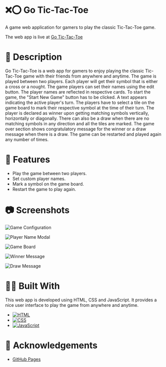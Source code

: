 # ❌⭕ Go Tic-Tac-Toe 

A game web application for gamers to play the classic Tic-Tac-Toe game.

The web app is live at [Go Tic-Tac-Toe](https://abhithere.github.io/go-tic-tac-toe/)

# 📃 Description

Go Tic-Tac-Toe is a web app for gamers to enjoy playing the classic Tic-Tac-Toe game with their friends from anywhere and anytime.
The game is played between two players. Each player will get their symbol that is either a cross or a nought.
The game players can set their names using the edit button. The player names are reflected in respective cards.
To start the game, the "Start New Game" button has to be clicked. A text appears indicating the active player's turn. The players have to select a tile on the game board to mark their respective symbol at the time of their turn.
The player is declared as winner upon getting matching symbols vertically, horizontally or diagonally. There can also be a draw when there are no matching symbols in any direction and all the tiles are marked.
The game over section shows congratulatory message for the winner or a draw message when there is a draw. The game can be restarted and played again any number of times.

# 🎯 Features

* Play the game between two players.
* Set custom player names.
* Mark a symbol on the game board.
* Restart the game to play again.

# 📷 Screenshots

![Game Configuration](https://user-images.githubusercontent.com/74660692/203707875-a7c3695a-c7db-4f9a-89fc-1f5d519437bb.png)


![Player Name Modal](https://user-images.githubusercontent.com/74660692/203707921-cca9f2a8-0e3f-4b99-8cbc-0858908216ca.png)


![Game Board](https://user-images.githubusercontent.com/74660692/203707962-01c83998-45ff-4ad2-b432-083e45db7fc7.png)


![Winner Message](https://user-images.githubusercontent.com/74660692/203707978-ecdb030c-8cb1-46bd-b115-750af43c28c9.png)


![Draw Message](https://user-images.githubusercontent.com/74660692/203708010-3e8f82da-9897-4884-a872-6679c9547a0c.png)

# 👨‍💻 Built With

This web app is developed using HTML, CSS and JavaScript. It provides a nice user interface to play the game from anywhere and anytime.

* [![HTML][html-shield]][html-url]
* [![CSS][css-shield]][css-url]
* [![JavaScript][javascript-shield]][javascript-url]

# 📝 Acknowledgements

* [GitHub Pages](https://pages.github.com)

<!-- REFERENCE VARIABLES -->
[html-shield]: https://img.shields.io/badge/html5-%23E34F26.svg?style=for-the-badge&logo=html5&logoColor=white
[html-url]: https://www.w3.org/html/
[css-shield]: https://img.shields.io/badge/css3-%231572B6.svg?style=for-the-badge&logo=css3&logoColor=white
[css-url]: https://www.w3.org/Style/CSS/Overview.en.html
[javascript-shield]: https://img.shields.io/badge/javascript-%23323330.svg?style=for-the-badge&logo=javascript&logoColor=%23F7DF1E
[javascript-url]: https://tc39.es/ecma262/

